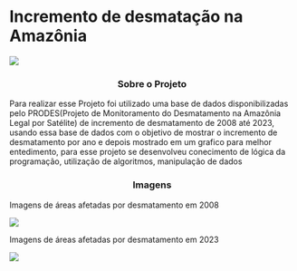 <h1>Incremento de desmatação na Amazônia</h1>
<p align = "left">
<img src="https://img.shields.io/badge/python-3670A0?style=for-the-badge&logo=python&logoColor=ffdd54">
</p>

<h3 align="center" >
     Sobre o Projeto
</h3>

<p>
     Para realizar esse Projeto foi utilizado uma base de dados disponibilizadas pelo PRODES(Projeto de Monitoramento do Desmatamento na Amazônia Legal por Satélite) de incremento de desmatamento de 2008 até 2023, usando essa base de dados com o objetivo de mostrar o incremento de desmatamento por ano
     e depois mostrado em um grafico para melhor entedimento, para esse projeto se desenvolveu conecimento de lógica da programação, utilização de algoritmos, manipulação de dados  
</p>

<h3 align = "center">
     Imagens
</h3>
<p>
     Imagens de áreas afetadas por desmatamento em 2008
</p>
<img src="https://github.com/user-attachments/assets/77608f03-869d-4379-81fd-15859333b215">

<p>
     Imagens de áreas afetadas por desmatamento em 2023
</p>
<img src="https://github.com/user-attachments/assets/c861fb6e-a909-4bd6-a650-6410da6d09da">
